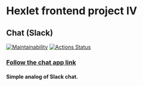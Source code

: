 # Hexlet frontend project IV

## Chat (Slack)
[![Maintainability](https://api.codeclimate.com/v1/badges/1736006e22373bb86104/maintainability)](https://codeclimate.com/github/it-amalker/frontend-project-lvl4/maintainability)
[![Actions Status](https://github.com/it-amalker/frontend-project-lvl4/workflows/Chat(Slack)/badge.svg)](https://github.com/it-amalker/frontend-project-lvl4/actions)
### [Follow the chat app link](https://fast-lake-13387.herokuapp.com/)

#### Simple analog of Slack chat.
